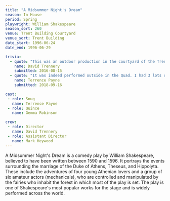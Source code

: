 ```yaml
---
title: "A Midsummer Night's Dream"
season: In House
period: Spring
playwright: William Shakespeare
season_sort: 260
venue: Trent Building Courtyard
venue_sort: Trent Building
date_start: 1996-06-24
date_end: 1996-06-29

trivia:
  - quote: "This was an outdoor production in the courtyard of the Trent Building."
    name: David Trennery
    submitted: 2016-08-15
  - quote: "It was indeed performed outside in the Quad. I had 3 lots of lines in the Play. The first and second were 1 line only, but the last was 4 lines. On the last night of the Play, I remembered all my lines, but on the third set, the 3rd and fourth went out of my head completely, so of course I made them up. Making up lines from a Shakespeare Play-what a sin! But I asked my friend Sian if she noticed anything and she said 'No, you were good.'"
    name: Terrence Payne
    submitted: 2018-09-16

cast:
 - role: Snug
   name: Terrence Payne
 - role: Quince
   name: Gemma Robinson

crew: 
 - role: Director
   name: David Trennery
 - role: Assistant Director
   name: Mark Heywood
---
```


A Midsummer Night's Dream is a comedy play by William Shakespeare, believed to have been written between 1590 and 1596. It portrays the events surrounding the marriage of the Duke of Athens, Theseus, and Hippolyta. These include the adventures of four young Athenian lovers and a group of six amateur actors (mechanicals), who are controlled and manipulated by the fairies who inhabit the forest in which most of the play is set. The play is one of Shakespeare's most popular works for the stage and is widely performed across the world.
